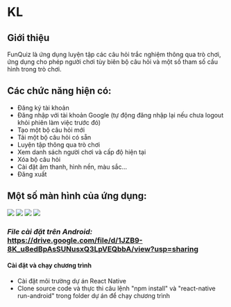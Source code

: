 # KL
## **Giới thiệu**
FunQuiz là ứng dụng luyện tập các câu hỏi trắc nghiệm thông qua trò chơi, ứng dụng cho phép người chơi tùy biên bộ câu hỏi và một số tham số cấu hình trong trò chơi.
## **Các chức năng hiện có:**
- Đăng ký tài khoản
- Đăng nhập với tài khoản Google (tự động đăng nhập lại nếu chưa logout khỏi phiên làm việc trước đó)
- Tạo một bộ câu hỏi mới
- Tải một bộ câu hỏi có sẵn
- Luyện tập thông qua trò chơi
- Xem danh sách người chơi và cấp độ hiện tại
- Xóa bộ câu hỏi
- Cài đặt âm thanh, hình nền, màu sắc...
- Đăng xuất
## **Một số màn hình của ứng dụng:**
<img src="https://i.imgur.com/XlmURcD.png" > 
<img src="https://i.imgur.com/5HhWL30.png" >
<img src="https://i.imgur.com/XlmURcD.png" > 
<img src="https://i.imgur.com/5HhWL30.png" >

### *File cài đặt trên Android:* https://drive.google.com/file/d/1JZB9-8K_u8edBpAsSUNusxQ3LpVEQbbA/view?usp=sharing
#### Cài đặt và chạy chương trình
- Cài đặt môi trường dự án React Native
- Clone source code và thực thi câu lệnh "npm install" và "react-native run-android" trong folder dự án để chạy chương trình
